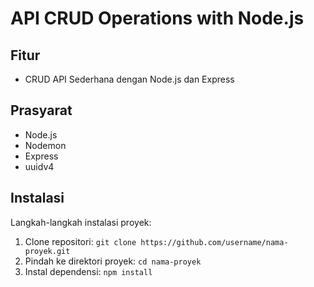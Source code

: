 # API CRUD Operations with Node.js

## Fitur

- CRUD API Sederhana dengan Node.js dan Express

## Prasyarat

- Node.js
- Nodemon
- Express
- uuidv4

## Instalasi

Langkah-langkah instalasi proyek:

1. Clone repositori: `git clone https://github.com/username/nama-proyek.git`
2. Pindah ke direktori proyek: `cd nama-proyek`
3. Instal dependensi: `npm install`
